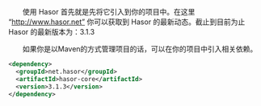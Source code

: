 &emsp;&emsp;使用 Hasor 首先就是先将它引入到你的项目中。在这里 “http://www.hasor.net” 你可以获取到 Hasor 的最新动态。截止到目前为止 Hasor 的最新版本为：3.1.3

&emsp;&emsp;如果你是以Maven的方式管理项目的话，可以在你的项目中引入相关依赖。

```xml
<dependency>
  <groupId>net.hasor</groupId>
  <artifactId>hasor-core</artifactId>
  <version>3.1.3</version>
</dependency>
```

